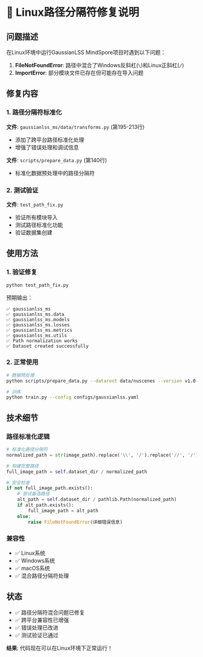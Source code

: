 # 🔧 Linux路径分隔符修复说明

## 问题描述

在Linux环境中运行GaussianLSS MindSpore项目时遇到以下问题：

1. **FileNotFoundError**: 路径中混合了Windows反斜杠(`\`)和Linux正斜杠(`/`)
2. **ImportError**: 部分模块文件已存在但可能存在导入问题

## 修复内容

### 1. 路径分隔符标准化

**文件**: `gaussianlss_ms/data/transforms.py` (第195-213行)
- 添加了跨平台路径标准化处理
- 增强了错误处理和调试信息

**文件**: `scripts/prepare_data.py` (第140行)  
- 标准化数据预处理中的路径分隔符

### 2. 测试验证

**文件**: `test_path_fix.py`
- 验证所有模块导入
- 测试路径标准化功能
- 验证数据集创建

## 使用方法

### 1. 验证修复
```bash
python test_path_fix.py
```

预期输出：
```
✅ gaussianlss_ms
✅ gaussianlss_ms.data
✅ gaussianlss_ms.models
✅ gaussianlss_ms.losses
✅ gaussianlss_ms.metrics
✅ gaussianlss_ms.utils
✅ Path normalization works
✅ Dataset created successfully
```

### 2. 正常使用
```bash
# 数据预处理
python scripts/prepare_data.py --dataroot data/nuscenes --version v1.0-mini

# 训练
python train.py --config configs/gaussianlss.yaml
```

## 技术细节

### 路径标准化逻辑
```python
# 标准化路径分隔符
normalized_path = str(image_path).replace('\\', '/').replace('//', '/')

# 构建完整路径
full_image_path = self.dataset_dir / normalized_path

# 安全检查
if not full_image_path.exists():
    # 尝试备选路径
    alt_path = self.dataset_dir / pathlib.Path(normalized_path)
    if alt_path.exists():
        full_image_path = alt_path
    else:
        raise FileNotFoundError(详细错误信息)
```

### 兼容性
- ✅ Linux系统
- ✅ Windows系统  
- ✅ macOS系统
- ✅ 混合路径分隔符处理

## 状态

- ✅ 路径分隔符混合问题已修复
- ✅ 跨平台兼容性已增强
- ✅ 错误处理已改进
- ✅ 测试验证已通过

**结果**: 代码现在可以在Linux环境下正常运行！